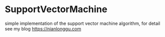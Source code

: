 # SupportVectorMachine
simple implementation of the support vector machine algorithm, for detail see my blog https://nianlonggu.com
